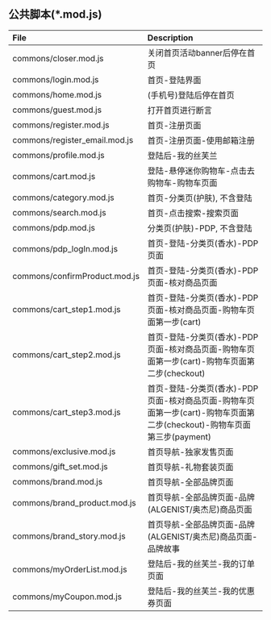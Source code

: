## 公共脚本(*.mod.js)

File | Description |
:--- | :---------- |
commons/closer.mod.js | 关闭首页活动banner后停在首页
commons/login.mod.js |  首页-登陆界面
commons/home.mod.js |  (手机号)登陆后停在首页
commons/guest.mod.js |  打开首页进行断言
commons/register.mod.js | 首页-注册页面
commons/register_email.mod.js | 首页-注册页面-使用邮箱注册
commons/profile.mod.js | 登陆后-我的丝芙兰
commons/cart.mod.js | 登陆-悬停迷你购物车-点击去购物车-购物车页面
commons/category.mod.js | 首页-分类页(护肤), 不含登陆
commons/search.mod.js | 首页-点击搜索-搜索页面
commons/pdp.mod.js | 分类页(护肤)-PDP, 不含登陆
commons/pdp_logIn.mod.js | 首页-登陆-分类页(香水)-PDP页面
commons/confirmProduct.mod.js | 首页-登陆-分类页(香水)-PDP页面-核对商品页面
commons/cart_step1.mod.js | 首页-登陆-分类页(香水)-PDP页面-核对商品页面-购物车页面第一步(cart)
commons/cart_step2.mod.js | 首页-登陆-分类页(香水)-PDP页面-核对商品页面-购物车页面第一步(cart)-购物车页面第二步(checkout)
commons/cart_step3.mod.js | 首页-登陆-分类页(香水)-PDP页面-核对商品页面-购物车页面第一步(cart)-购物车页面第二步(checkout)-购物车页面第三步(payment)
commons/exclusive.mod.js | 首页导航-独家发售页面
commons/gift_set.mod.js | 首页导航-礼物套装页面
commons/brand.mod.js | 首页导航-全部品牌页面
commons/brand_product.mod.js | 首页导航-全部品牌页面-品牌(ALGENIST/奥杰尼)商品页面
commons/brand_story.mod.js | 首页导航-全部品牌页面-品牌(ALGENIST/奥杰尼)商品页面-品牌故事
commons/myOrderList.mod.js | 登陆后-我的丝芙兰-我的订单页面
commons/myCoupon.mod.js | 登陆后-我的丝芙兰-我的优惠券页面
